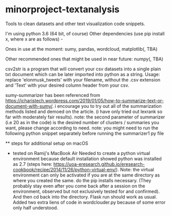 # minorproject-textanalysis
Tools to clean datasets and other text visualization code snippets.

I'm  using python 3.6 (64 bit, of course)
Other dependencies (use pip install x, where x are as follows) -

Ones in use at the moment: sumy, pandas, wordcloud, matplotlib(, TBA)

Other recommended ones that might be used in near future: numpy(, TBA)

csv2str is a program that will convert your csv datasets into a single plain txt document which can be later imported into python as a string. Usage: replace 'elonmusk_tweets' with your filename, without the .csv extension and 'Text' with your desired column header from your csv.

sumy-summarizer has been referenced from https://jcharistech.wordpress.com/2019/01/05/how-to-summarize-text-or-document-with-sumy/. i encourage you to try out all of the summarization methods listed and demoed on the article. (i have only tried out lexrank so far with moderately fair results). note: the second parameter of summarizer (i.e 20 as in the code) is the desired number of clusters / summaries you want, please change according to need.
note: you might need to run the following python snippet separately before running the summarizer1 py file

** steps for additional setup on macOS
* tested on Ramij's MacBook Air
Needed to create a python virtual environment because default installation showed python was installed as 2.7 (steps here: https://uoa-eresearch.github.io/eresearch-cookbook/recipe/2014/11/26/python-virtual-env/).
Note: the virtual environment can only be activated if you are at the same directory as where you created the same.
do the pip installs necessary. (They probably stay even after you come back after a session on the environment, observed but not exclusively tested for and confirmed).
And then cd back into the directory. Flask run should work as usual.
Added two extra liens of code in wordclouder.py because of some error only half understood.